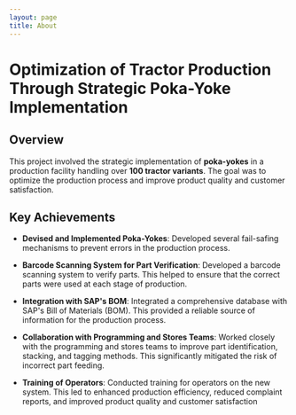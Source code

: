 ```yaml
---
layout: page
title: About
---
```


# Optimization of Tractor Production Through Strategic Poka-Yoke Implementation

## Overview

This project involved the strategic implementation of **poka-yokes** in a production facility handling over **100 tractor variants**. The goal was to optimize the production process and improve product quality and customer satisfaction.

## Key Achievements

- **Devised and Implemented Poka-Yokes**: Developed several fail-safing mechanisms to prevent errors in the production process.

- **Barcode Scanning System for Part Verification**: Developed a barcode scanning system to verify parts. This helped to ensure that the correct parts were used at each stage of production.

- **Integration with SAP's BOM**: Integrated a comprehensive database with SAP's Bill of Materials (BOM). This provided a reliable source of information for the production process.

- **Collaboration with Programming and Stores Teams**: Worked closely with the programming and stores teams to improve part identification, stacking, and tagging methods. This significantly mitigated the risk of incorrect part feeding.

- **Training of Operators**: Conducted training for operators on the new system. This led to enhanced production efficiency, reduced complaint reports, and improved product quality and customer satisfaction
